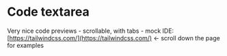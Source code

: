 # Code textarea

Very nice code previews - scrollable, with tabs - mock IDE:  
[https://tailwindcss.com/](https://tailwindcss.com/) &lt;- scroll down the page for examples





